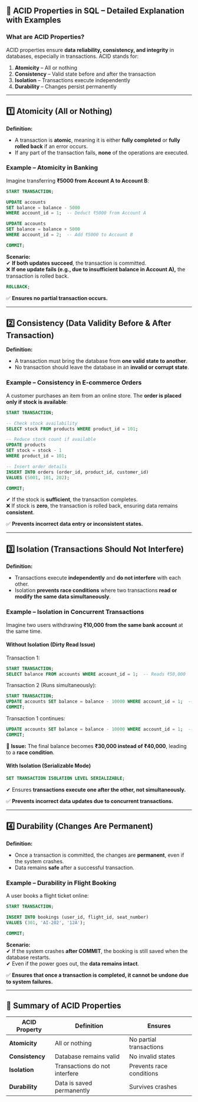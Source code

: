 ## **🔹 ACID Properties in SQL – Detailed Explanation with Examples**  

### **What are ACID Properties?**  
ACID properties ensure **data reliability, consistency, and integrity** in databases, especially in transactions. ACID stands for:  

1. **Atomicity** – All or nothing  
2. **Consistency** – Valid state before and after the transaction  
3. **Isolation** – Transactions execute independently  
4. **Durability** – Changes persist permanently  

---

## **1️⃣ Atomicity (All or Nothing)**
**Definition:**  
- A transaction is **atomic**, meaning it is either **fully completed** or **fully rolled back** if an error occurs.  
- If any part of the transaction fails, **none** of the operations are executed.  

### **Example – Atomicity in Banking**  
Imagine transferring **₹5000 from Account A to Account B**:  

```sql
START TRANSACTION;

UPDATE accounts 
SET balance = balance - 5000 
WHERE account_id = 1;  -- Deduct ₹5000 from Account A

UPDATE accounts 
SET balance = balance + 5000 
WHERE account_id = 2;  -- Add ₹5000 to Account B

COMMIT;
```
**Scenario:**  
✔ **If both updates succeed**, the transaction is committed.  
❌ **If one update fails (e.g., due to insufficient balance in Account A),** the transaction is rolled back.  

```sql
ROLLBACK;
```
✅ **Ensures no partial transaction occurs.**  

---

## **2️⃣ Consistency (Data Validity Before & After Transaction)**
**Definition:**  
- A transaction must bring the database from **one valid state to another**.  
- No transaction should leave the database in an **invalid or corrupt state**.  

### **Example – Consistency in E-commerce Orders**  
A customer purchases an item from an online store. The **order is placed only if stock is available**:  

```sql
START TRANSACTION;

-- Check stock availability
SELECT stock FROM products WHERE product_id = 101;

-- Reduce stock count if available
UPDATE products 
SET stock = stock - 1 
WHERE product_id = 101;

-- Insert order details
INSERT INTO orders (order_id, product_id, customer_id) 
VALUES (5001, 101, 202);

COMMIT;
```
✔ If the stock is **sufficient**, the transaction completes.  
❌ If stock is **zero**, the transaction is rolled back, ensuring data remains **consistent**.  

✅ **Prevents incorrect data entry or inconsistent states.**  

---

## **3️⃣ Isolation (Transactions Should Not Interfere)**
**Definition:**  
- Transactions execute **independently** and **do not interfere** with each other.  
- Isolation **prevents race conditions** where two transactions **read or modify the same data simultaneously**.  

### **Example – Isolation in Concurrent Transactions**  
Imagine two users withdrawing **₹10,000 from the same bank account** at the same time.  

#### **Without Isolation (Dirty Read Issue)**
Transaction 1:  
```sql
START TRANSACTION;
SELECT balance FROM accounts WHERE account_id = 1;  -- Reads ₹50,000
```
Transaction 2 (Runs simultaneously):  
```sql
START TRANSACTION;
UPDATE accounts SET balance = balance - 10000 WHERE account_id = 1;  -- Deduct ₹10,000
COMMIT;
```
Transaction 1 continues:  
```sql
UPDATE accounts SET balance = balance - 10000 WHERE account_id = 1;  -- Deduct ₹10,000 again based on old balance
COMMIT;
```
🔴 **Issue:** The final balance becomes **₹30,000 instead of ₹40,000**, leading to a **race condition**.  

#### **With Isolation (Serializable Mode)**
```sql
SET TRANSACTION ISOLATION LEVEL SERIALIZABLE;
```
✔ Ensures **transactions execute one after the other, not simultaneously.**  

✅ **Prevents incorrect data updates due to concurrent transactions.**  

---

## **4️⃣ Durability (Changes Are Permanent)**
**Definition:**  
- Once a transaction is committed, the changes are **permanent**, even if the system crashes.  
- Data remains **safe** after a successful transaction.  

### **Example – Durability in Flight Booking**  
A user books a flight ticket online:  

```sql
START TRANSACTION;

INSERT INTO bookings (user_id, flight_id, seat_number) 
VALUES (301, 'AI-202', '12A');

COMMIT;
```
**Scenario:**  
✔ If the system crashes **after COMMIT**, the booking is still saved when the database restarts.  
✔ Even if the power goes out, the **data remains intact**.  

✅ **Ensures that once a transaction is completed, it cannot be undone due to system failures.**  

---

## **🔹 Summary of ACID Properties**  

| **ACID Property** | **Definition** | **Ensures** |  
|------------------|---------------|-------------|  
| **Atomicity** | All or nothing | No partial transactions |  
| **Consistency** | Database remains valid | No invalid states |  
| **Isolation** | Transactions do not interfere | Prevents race conditions |  
| **Durability** | Data is saved permanently | Survives crashes |  
